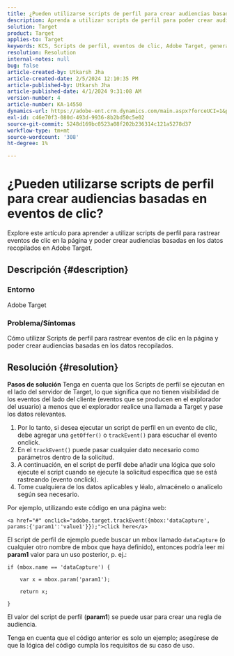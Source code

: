 ```yaml
---
title: ¿Pueden utilizarse scripts de perfil para crear audiencias basadas en eventos de clic?
description: Aprenda a utilizar scripts de perfil para poder crear audiencias basadas en los datos recopilados en Adobe Target.
solution: Target
product: Target
applies-to: Target
keywords: KCS, Scripts de perfil, eventos de clic, Adobe Target, generación de audiencias, onclick
resolution: Resolution
internal-notes: null
bug: false
article-created-by: Utkarsh Jha
article-created-date: 2/5/2024 12:10:35 PM
article-published-by: Utkarsh Jha
article-published-date: 4/1/2024 9:31:08 AM
version-number: 4
article-number: KA-14550
dynamics-url: https://adobe-ent.crm.dynamics.com/main.aspx?forceUCI=1&pagetype=entityrecord&etn=knowledgearticle&id=a16c748c-1fc4-ee11-9079-6045bd0065f9
exl-id: c46e70f3-080d-493d-9936-8b2bd50c5e02
source-git-commit: 5248d169bc0523a08f202b236314c121a5278d37
workflow-type: tm+mt
source-wordcount: '308'
ht-degree: 1%

---
```


# ¿Pueden utilizarse scripts de perfil para crear audiencias basadas en eventos de clic?


Explore este artículo para aprender a utilizar scripts de perfil para rastrear eventos de clic en la página y poder crear audiencias basadas en los datos recopilados en Adobe Target.

## Descripción {#description}


### Entorno

Adobe Target

### Problema/Síntomas

Cómo utilizar Scripts de perfil para rastrear eventos de clic en la página y poder crear audiencias basadas en los datos recopilados.


## Resolución {#resolution}


<b>Pasos de solución</b>
Tenga en cuenta que los Scripts de perfil se ejecutan en el lado del servidor de Target, lo que significa que no tienen visibilidad de los eventos del lado del cliente (eventos que se producen en el explorador del usuario) a menos que el explorador realice una llamada a Target y pase los datos relevantes.

1. Por lo tanto, si desea ejecutar un script de perfil en un evento de clic, debe agregar una `getOffer()` o `trackEvent()` para escuchar el evento onclick.
2. En el `trackEvent()` puede pasar cualquier dato necesario como parámetros dentro de la solicitud.
3. A continuación, en el script de perfil debe añadir una lógica que solo ejecute el script cuando se ejecute la solicitud específica que se está rastreando (evento onclick).
4. Tome cualquiera de los datos aplicables y léalo, almacénelo o analícelo según sea necesario.


Por ejemplo, utilizando este código en una página web:

`<a href="#" onclick="adobe.target.trackEvent({mbox:'dataCapture', params:{'param1':'value1'}});">click here</a>`

El script de perfil de ejemplo puede buscar un mbox llamado `dataCapture` (o cualquier otro nombre de mbox que haya definido), entonces podría leer mi <b>param1</b> valor para un uso posterior, p. ej.:


```
if (mbox.name == 'dataCapture') {
```


`    var x = mbox.param('param1'); `

`    return x; `

`}`

El valor del script de perfil (<b>param1</b>) se puede usar para crear una regla de audiencia.

Tenga en cuenta que el código anterior es solo un ejemplo; asegúrese de que la lógica del código cumpla los requisitos de su caso de uso.
